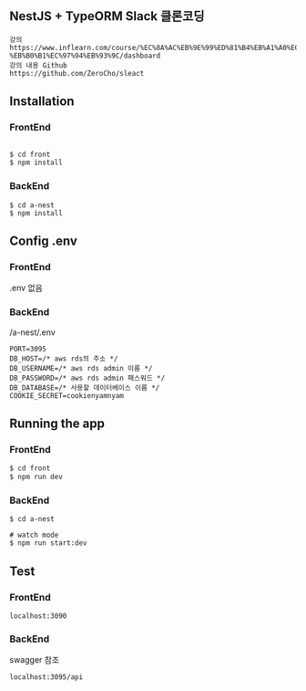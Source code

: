 ## NestJS + TypeORM Slack 클론코딩

```
강의
https://www.inflearn.com/course/%EC%8A%AC%EB%9E%99%ED%81%B4%EB%A1%A0%EC%BD%94%EB%94%A9-%EB%B0%B1%EC%97%94%EB%93%9C/dashboard
강의 내용 Github
https://github.com/ZeroCho/sleact
```

## Installation

### FrontEnd

```bash

$ cd front
$ npm install
```

### BackEnd

```
$ cd a-nest
$ npm install
```

## Config .env

### FrontEnd

.env 없음

### BackEnd

/a-nest/.env

```
PORT=3095
DB_HOST=/* aws rds의 주소 */
DB_USERNAME=/* aws rds admin 이름 */
DB_PASSWORD=/* aws rds admin 패스워드 */
DB_DATABASE=/* 사용할 데이터베이스 이름 */
COOKIE_SECRET=cookienyamnyam
```

## Running the app

### FrontEnd

```bash
$ cd front
$ npm run dev
```

### BackEnd

```
$ cd a-nest

# watch mode
$ npm run start:dev
```

## Test

### FrontEnd

```
localhost:3090
```

### BackEnd

swagger 참조

```
localhost:3095/api
```
